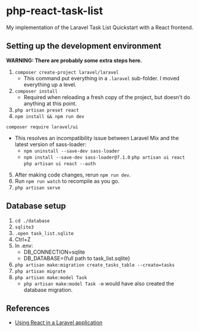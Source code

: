 # php-react-task-list
My implementation of the Laravel Task List Quickstart with a React frontend.

## Setting up the development environment
**WARNING: There are probably some extra steps here.**

1. `composer create-project laravel/laravel`
    * This command put everything in a `.laravel` sub-folder.  I moved everything up a level.
2. `composer install`
    * Required when reloading a fresh copy of the project, but doesn't do anything at this point.
3. `php artisan preset react`
4. `npm install && npm run dev`

`composer require laravel/ui`
* This resolves an incompatibility issue between Laravel Mix and the latest version of sass-loader:
    * `npm uninstall --save-dev sass-loader`
    * `npm install --save-dev sass-loader@7.1.0`
`php artisan ui react`
`php artisan ui react --auth`


5. After making code changes, rerun `npm run dev`.
6. Run `npm run watch` to recompile as you go.
7. `php artisan serve`

## Database setup
1. `cd ./database`
2. `sqlite3`
3. `.open task_list.sqlite`
4. Ctrl+Z
5. In .env:
    * DB_CONNECTION=sqlite
    * DB_DATABASE={full path to task_list.sqlite}
6. `php artisan make:migration create_tasks_table --create=tasks`
7. `php artisan migrate`
8. `php artisan make:model Task`
    * `php artisan make:model Task -m` would have also created the database migration.


## References
* [Using React in a Laravel application](https://blog.pusher.com/react-laravel-application/)
